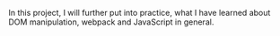 In this project, I will further put into practice, what I have learned about DOM manipulation, webpack and JavaScript in general.